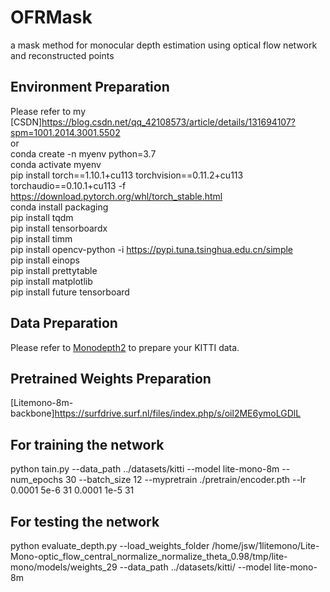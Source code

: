 # OFRMask
a mask method for monocular depth estimation using optical flow network and reconstructed points

## Environment Preparation
Please refer to my [CSDN]https://blog.csdn.net/qq_42108573/article/details/131694107?spm=1001.2014.3001.5502  
or   
conda create -n myenv python=3.7  
conda activate myenv  
pip install torch==1.10.1+cu113 torchvision==0.11.2+cu113 torchaudio==0.10.1+cu113 -f https://download.pytorch.org/whl/torch_stable.html  
conda install packaging  
pip install tqdm  
pip install tensorboardx  
pip install timm  
pip install opencv-python -i https://pypi.tuna.tsinghua.edu.cn/simple   
pip install einops  
pip install prettytable  
pip install matplotlib  
pip install future tensorboard  
## Data Preparation

Please refer to [Monodepth2](https://github.com/nianticlabs/monodepth2) to prepare your KITTI data.
## Pretrained Weights Preparation  
[Litemono-8m-backbone]https://surfdrive.surf.nl/files/index.php/s/oil2ME6ymoLGDlL   
## For training the network







python tain.py --data_path
../datasets/kitti
--model
lite-mono-8m
--num_epochs
30
--batch_size
12
--mypretrain
./pretrain/encoder.pth
--lr
0.0001
5e-6
31
0.0001
1e-5
31
















## For testing the network









python evaluate_depth.py --load_weights_folder
/home/jsw/1litemono/Lite-Mono-optic_flow_central_normalize_normalize_theta_0.98/tmp/lite-mono/models/weights_29
--data_path
../datasets/kitti/
--model
lite-mono-8m
